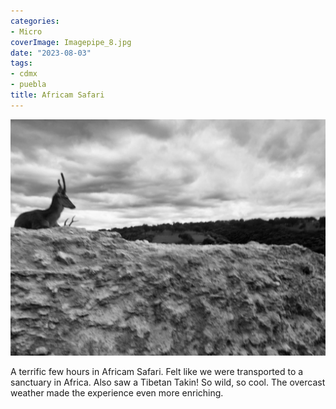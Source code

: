 ```yaml
---
categories:
- Micro
coverImage: Imagepipe_8.jpg
date: "2023-08-03"
tags:
- cdmx
- puebla
title: Africam Safari
---
```


![](images/Imagepipe_8.jpg)

A terrific few hours in Africam Safari. Felt like we were transported to a sanctuary in Africa. Also saw a Tibetan Takin! So wild, so cool. The overcast weather made the experience even more enriching.
